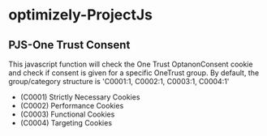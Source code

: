# optimizely-ProjectJs

## PJS-One Trust Consent
This javascript function will check the One Trust OptanonConsent cookie and check if consent is given for a specific OneTrust group.
By default, the group/category structure is 'C0001:1, C0002:1, C0003:1, C0004:1'
- (C0001) Strictly Necessary Cookies
- (C0002) Performance Cookies
- (C0003) Functional Cookies
- (C0004) Targeting Cookies

